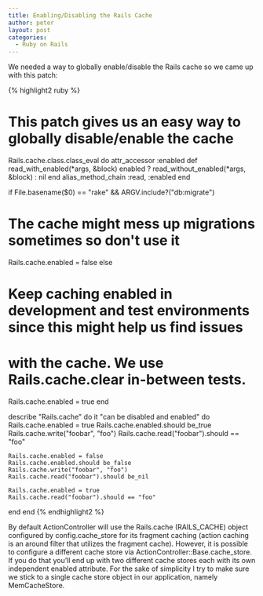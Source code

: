 ```yaml
---
title: Enabling/Disabling the Rails Cache
author: peter
layout: post
categories:
  - Ruby on Rails
---
```

We needed a way to globally enable/disable the Rails cache so we came up with this patch:

{% highlight2 ruby %}
# This patch gives us an easy way to globally disable/enable the cache
Rails.cache.class.class_eval do
  attr_accessor :enabled
  def read_with_enabled(*args, &block)
    enabled ? read_without_enabled(*args, &block) : nil
  end
  alias_method_chain :read, :enabled
end

if File.basename($0) == "rake" && ARGV.include?("db:migrate")
  # The cache might mess up migrations sometimes so don't use it
  Rails.cache.enabled = false
else
  # Keep caching enabled in development and test environments since this might help us find issues
  # with the cache. We use Rails.cache.clear in-between tests.
  Rails.cache.enabled = true
end

describe "Rails.cache" do
  it "can be disabled and enabled" do
    Rails.cache.enabled = true
    Rails.cache.enabled.should be_true
    Rails.cache.write("foobar", "foo")
    Rails.cache.read("foobar").should == "foo"

    Rails.cache.enabled = false
    Rails.cache.enabled.should be_false
    Rails.cache.write("foobar", "foo")
    Rails.cache.read("foobar").should be_nil

    Rails.cache.enabled = true
    Rails.cache.read("foobar").should == "foo"
  end
end
{% endhighlight2 %}

By default ActionController will use the Rails.cache (RAILS\_CACHE) object configured by config.cache\_store for its fragment caching (action caching is an around filter that utilizes the fragment cache). However, it is possible to configure a different cache store via ActionController::Base.cache_store. If you do that you’ll end up with two different cache stores each with its own independent enabled attribute. For the sake of simplicity I try to make sure we stick to a single cache store object in our application, namely MemCacheStore.